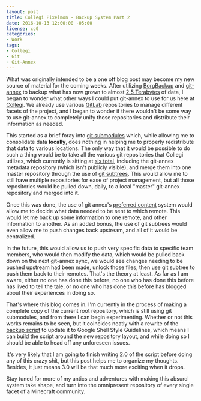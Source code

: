 ```yaml
---
layout: post
title: Collegi Pixelmon - Backup System Part 2
date: 2016-10-13 12:00:00 -05:00
license: cc0
categories:
- Work
tags:
- Collegi
- Git
- Git-Annex
---
```

What was originally intended to be a one off blog post may become my new source
of material for the coming weeks. After utilizing [BorgBackup][1] and
[git-annex][2] to backup what has now grown to almost [2.5 Terabytes][3] of
data, I began to wonder what other ways I could put git-annex to use for us here
at [Collegi][4]. We already use various [GitLab][5] repositories to manage
different facets of the project, and I began to wonder if there wouldn't be some
way to use git-annex to completely unify those repositories and distribute their
information as needed.

This started as a brief foray into [git submodules][6] which, while allowing me
to consolidate data **locally**, does nothing in helping me to properly
redistribute that data to various locations. The only way that it would be
possible to do such a thing would be to take all the various git repositories
that Collegi utilizes, which currently is sitting at [six total][7], including
the git-annex metadata repository (which isn't publicly visible), and merge them
into one master repository through the use of [git subtrees][8]. This would
allow me to still have multiple repositories for ease of project management, but
all those repositories would be pulled down, daily, to a local "master"
git-annex repository and merged into it.

Once this was done, the use of git annex's [preferred content][9] system would
allow me to decide what data needed to be sent to which remote. This would let
me back up some information to one remote, and other information to another.
As an added bonus, the use of git subtrees would even allow me to push changes
back upstream, and all of it would be centralized.

In the future, this would allow us to push very specific data to specific team
members, who would then modify the data, which would be pulled back down on the
next git-annex sync, we would see changes needing to be pushed upstream had been
made, unlock those files, then use git subtree to push them back to their
remotes. That's the theory at least. As far as I am aware, either no one has
done this before, no one who has done this before has lived to tell the tale, or
no one who has done this before has blogged about their experiences in doing so.

That's where this blog comes in. I'm currently in the process of making a
complete copy of the current root repository, which is still using git
submodules, and from there I can begin experimenting. Whether or not this works
remains to be seen, but it coincides neatly with a rewrite of the
[backup script][10] to update it to Google Shell Style Guidelines, which means
I can build the script around the new repository layout, and while doing so I
should be able to head off any unforeseen issues.

It's very likely that I am going to finish writing 2.0 of the script before
doing any of this crazy shit, but this post helps me to organize my thoughts.
Besides, it just means 3.0 will be that much more exciting when it drops.

Stay tuned for more of my antics and adventures with making this absurd system
take shape, and turn into the omnipresent repository of every single facet of
a Minecraft community.

[1]:  https://github.com/borgbackup/borg "BorgBackup"
[2]:  https://git-annex.branchable.com/ "Git-Annex"
[3]:  https://twitter.com/Zyradyl/status/786205897810780160 "Zyradyl's Twitter"
[4]:  https://collegi.enjin.com "Collegi Pixelmon Main Website"
[5]:  https://gitlab.com/ "GitLab"
[6]:  https://medium.com/@porteneuve/mastering-git-submodules-34c65e940407#.24xm3mdlt "Mastering Git Submodules"
[7]:  https://gitlab.com/groups/collegi "GitLab: Collegi Group"
[8]:  https://medium.com/@porteneuve/mastering-git-subtrees-943d29a798ec#.r5p4ozyfm "Mastering Git Subtrees"
[9]:  https://git-annex.branchable.com/git-annex-preferred-content/ "Git Annex: Preferred Content Manual Page"
[10]: https://gitlab.com/collegi/collegi-backup-automation "GitLab: Collegi Group - Backup Automation"
